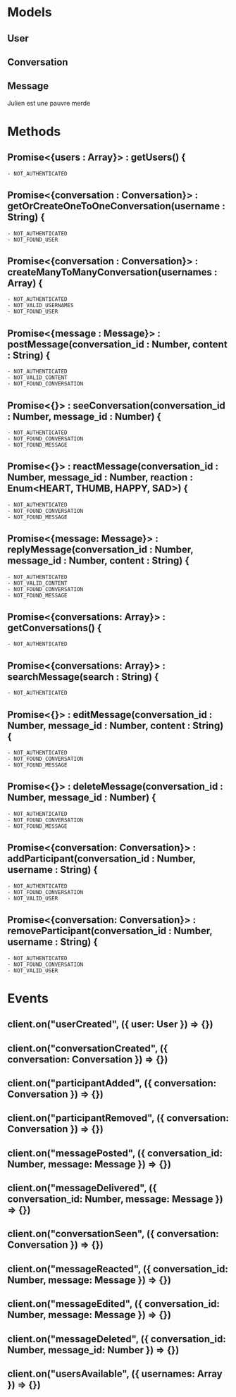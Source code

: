 
# Models

## User

## Conversation

## Message

Julien est une pauvre merde

# Methods

## Promise<{users : Array<User>}> : getUsers() {

    - NOT_AUTHENTICATED

## Promise<{conversation : Conversation}> : getOrCreateOneToOneConversation(username : String) {

    - NOT_AUTHENTICATED
    - NOT_FOUND_USER

## Promise<{conversation : Conversation}> : createManyToManyConversation(usernames : Array<String>) {

    - NOT_AUTHENTICATED
    - NOT_VALID_USERNAMES
    - NOT_FOUND_USER

## Promise<{message : Message}> : postMessage(conversation_id : Number, content : String) {

    - NOT_AUTHENTICATED
    - NOT_VALID_CONTENT
    - NOT_FOUND_CONVERSATION

## Promise<{}> : seeConversation(conversation_id : Number, message_id : Number) {

    - NOT_AUTHENTICATED
    - NOT_FOUND_CONVERSATION
    - NOT_FOUND_MESSAGE

## Promise<{}> : reactMessage(conversation_id : Number, message_id : Number, reaction : Enum<HEART, THUMB, HAPPY, SAD>) {

    - NOT_AUTHENTICATED
    - NOT_FOUND_CONVERSATION
    - NOT_FOUND_MESSAGE

## Promise<{message: Message}> : replyMessage(conversation_id : Number, message_id : Number, content : String) {

    - NOT_AUTHENTICATED
    - NOT_VALID_CONTENT
    - NOT_FOUND_CONVERSATION
    - NOT_FOUND_MESSAGE

## Promise<{conversations: Array<Conversation>}> : getConversations() {

    - NOT_AUTHENTICATED

## Promise<{conversations: Array<MatchingConversation>}> : searchMessage(search : String) {

    - NOT_AUTHENTICATED

## Promise<{}> : editMessage(conversation_id : Number, message_id : Number, content : String) {

    - NOT_AUTHENTICATED
    - NOT_FOUND_CONVERSATION
    - NOT_FOUND_MESSAGE

## Promise<{}> : deleteMessage(conversation_id : Number, message_id : Number) {

    - NOT_AUTHENTICATED
    - NOT_FOUND_CONVERSATION
    - NOT_FOUND_MESSAGE

## Promise<{conversation: Conversation}> : addParticipant(conversation_id : Number, username : String) {

    - NOT_AUTHENTICATED
    - NOT_FOUND_CONVERSATION
    - NOT_VALID_USER

## Promise<{conversation: Conversation}> : removeParticipant(conversation_id : Number, username : String) {

    - NOT_AUTHENTICATED
    - NOT_FOUND_CONVERSATION
    - NOT_VALID_USER



# Events

## client.on("userCreated", ({ user: User }) => {})


## client.on("conversationCreated", ({ conversation: Conversation }) => {})


## client.on("participantAdded", ({ conversation: Conversation }) => {})


## client.on("participantRemoved", ({ conversation: Conversation }) => {})


## client.on("messagePosted", ({ conversation_id: Number, message: Message }) => {})


## client.on("messageDelivered", ({ conversation_id: Number, message: Message }) => {})


## client.on("conversationSeen", ({ conversation: Conversation }) => {})


## client.on("messageReacted", ({ conversation_id: Number, message: Message }) => {})


## client.on("messageEdited", ({ conversation_id: Number, message: Message }) => {})


## client.on("messageDeleted", ({ conversation_id: Number, message_id: Number }) => {})


## client.on("usersAvailable", ({ usernames: Array<String> }) => {})

